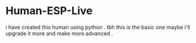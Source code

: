 # Human-ESP-Live
i have created this human using python . tbh this is the basic one maybe i'll upgrade it more and make more advanced .
